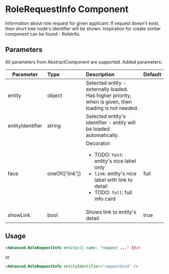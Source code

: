 # RoleRequestInfo Component

Information about role request for given applicant. If request doesn't exist, then short tree node's identifier will be shown.
Inspiration for create similar component can be found - RoleInfo.

## Parameters

All parameters from AbstractComponent are supported. Added parameters:

| Parameter | Type | Description | Default  |
| --- | :--- | :--- | :--- |
| entity | object  |  Selected entity - externally loaded.  Has higher priority, when is given, then loading is not needed. |  |
| entityIdentifier | string  |  Selected entity's identifier - entity will be loaded automatically.  |  |
| face | oneOf(['link'])  |  Decorator: <ul><li>TODO:  `text`: entity's nice label only</li><li>`link`: entity's nice label with link to detail</li><li>TODO: `full`: full info card</li></ul>  |  full |
| showLink | bool | Shows link to entity's detail | true |


## Usage

```html
<Advanced.RoleRequestInfo entity={{ name: 'request ...' }}/>
```

or

```html
<Advanced.RoleRequestInfo entityIdentifier="requestUuid" />
```
